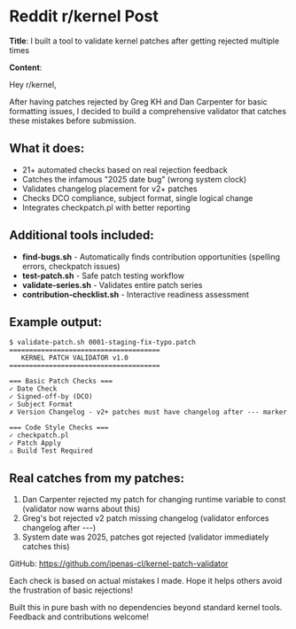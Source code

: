 # Reddit r/kernel Post

**Title**: I built a tool to validate kernel patches after getting rejected multiple times

**Content**:

Hey r/kernel,

After having patches rejected by Greg KH and Dan Carpenter for basic formatting issues, I decided to build a comprehensive validator that catches these mistakes before submission.

## What it does:
- 21+ automated checks based on real rejection feedback
- Catches the infamous "2025 date bug" (wrong system clock)
- Validates changelog placement for v2+ patches
- Checks DCO compliance, subject format, single logical change
- Integrates checkpatch.pl with better reporting

## Additional tools included:
- **find-bugs.sh** - Automatically finds contribution opportunities (spelling errors, checkpatch issues)
- **test-patch.sh** - Safe patch testing workflow
- **validate-series.sh** - Validates entire patch series
- **contribution-checklist.sh** - Interactive readiness assessment

## Example output:
```
$ validate-patch.sh 0001-staging-fix-typo.patch
======================================
   KERNEL PATCH VALIDATOR v1.0
======================================

=== Basic Patch Checks ===
✓ Date Check
✓ Signed-off-by (DCO)
✓ Subject Format
✗ Version Changelog - v2+ patches must have changelog after --- marker

=== Code Style Checks ===
✓ checkpatch.pl
✓ Patch Apply
⚠ Build Test Required
```

## Real catches from my patches:
1. Dan Carpenter rejected my patch for changing runtime variable to const (validator now warns about this)
2. Greg's bot rejected v2 patch missing changelog (validator enforces changelog after ---)
3. System date was 2025, patches got rejected (validator immediately catches this)

GitHub: https://github.com/ipenas-cl/kernel-patch-validator

Each check is based on actual mistakes I made. Hope it helps others avoid the frustration of basic rejections!

Built this in pure bash with no dependencies beyond standard kernel tools. Feedback and contributions welcome!